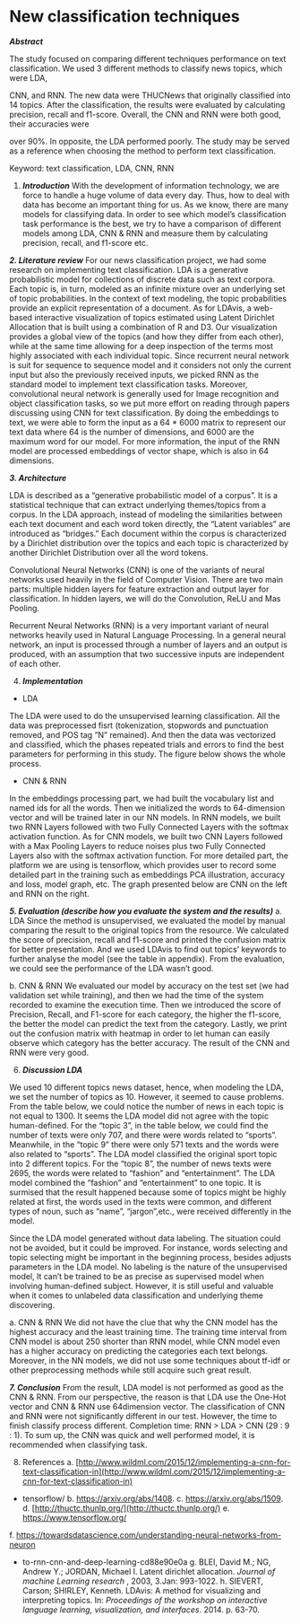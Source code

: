 # New classification techniques

**_Abstract_**

The study focused on comparing different techniques performance on text
classification. We used 3 different methods to classify news topics, which were LDA,

CNN, and RNN. The new data were THUCNews that originally classified into 14
topics. After the classification, the results were evaluated by calculating precision,
recall and f1-score. Overall, the CNN and RNN were both good, their accuracies were

over 90%. In opposite, the LDA performed poorly. The study may be served as a
reference when choosing the method to perform text classification.

Keyword: text classification, LDA, CNN, RNN

1. **_Introduction_**
With the development of information technology, we are force to handle a huge
volume of data every day. Thus, how to deal with data has become an important
thing for us. As we know, there are many models for classifying data. In order to see
which model’s classification task performance is the best, we try to have a
comparison of different models among LDA, CNN & RNN and measure them by
calculating precision, recall, and f1-score etc.

**_2. Literature review_**
    For our news classification project, we had some research on implementing text
classification. LDA is a generative probabilistic model for collections of discrete data
such as text corpora. Each topic is, in turn, modeled as an infinite mixture over an
underlying set of topic probabilities. In the context of text modeling, the topic
probabilities provide an explicit representation of a document. As for LDAvis, a
web-based interactive visualization of topics estimated using Latent Dirichlet
Allocation that is built using a combination of R and D3. Our visualization provides
a global view of the topics (and how they differ from each other), while at the same
time allowing for a deep inspection of the terms most highly associated with each
individual topic.
    Since recurrent neural network is suit for sequence to sequence model and it
considers not only the current input but also the previously received inputs, we
picked RNN as the standard model to implement text classification tasks. Moreover,
convolutional neural network is generally used for Image recognition and object
classification tasks, so we put more effort on reading through papers discussing
using CNN for text classification. By doing the embeddings to text, we were able to
form the input as a 64 * 6000 matrix to represent our text data where 64 is the
number of dimensions, and 6000 are the maximum word for our model. For more
information, the input of the RNN model are processed embeddings of vector shape,
which is also in 64 dimensions.

**_3. Architecture_**

LDA is described as a “generative probabilistic model of a corpus”. It is a
statistical technique that can extract underlying themes/topics from a corpus. In the
LDA approach, instead of modeling the similarities between each text document and
each word token directly, the “Latent variables” are introduced as “bridges.” Each
document within the corpus is characterized by a Dirichlet distribution over the
topics and each topic is characterized by another Dirichlet Distribution over all the
word tokens.

Convolutional Neural Networks (CNN) is one of the variants of neural networks
used heavily in the field of Computer Vision. There are two main parts: multiple
hidden layers for feature extraction and output layer for classification. In hidden
layers, we will do the Convolution, ReLU and Mas Pooling.


Recurrent Neural Networks (RNN) is a very important variant of neural
networks heavily used in Natural Language Processing. 
In a general neural network, an input is processed through a number of
layers and an output is produced, with an assumption that two successive inputs are
independent of each other.

4. **_Implementation_**

+ LDA

The LDA were used to do the unsupervised learning classification. All the data was
preprocessed fisrt (tokenization, stopwords and punctuation removed, and POS
tag ”N” remained). And then the data was vectorized and classified, which the
phases repeated trials and errors to find the best parameters for performing in this
study. The figure below shows the whole process.

+ CNN & RNN

In the embeddings processing part, we had built the vocabulary list and
named ids for all the words. Then we initialized the words to 64-dimension
vector and will be trained later in our NN models. In RNN models, we built
two RNN Layers followed with two Fully Connected Layers with the softmax
activation function. As for CNN models, we built two CNN Layers followed
with a Max Pooling Layers to reduce noises plus two Fully Connected Layers
also with the softmax activation function. For more detailed part, the platform
we are using is tensorflow, which provides user to record some detailed part
in the training such as embeddings PCA illustration, accuracy and loss, model
graph, etc. The graph presented below are CNN on the left and RNN on the
right.


**_5. Evaluation (describe how you evaluate the system and the results)_**
a. LDA
Since the method is unsupervised, we evaluated the model by manual
comparing the result to the original topics from the resource. We calculated
the score of precision, recall and f1-score and printed the confusion matrix for
better presentation. And we used LDAvis to find out topics’ keywords to
further analyse the model (see the table in appendix). From the evaluation, we
could see the performance of the LDA wasn’t good.


b. CNN & RNN
We evaluated our model by accuracy on the test set (we had validation set
while training), and then we had the time of the system recorded to examine
the execution time. Then we introduced the score of Precision, Recall, and
F1-score for each category, the higher the f1-score, the better the model can
predict the text from the category. Lastly, we print out the confusion matrix
with heatmap in order to let human can easily observe which category has the
better accuracy. The result of the CNN and RNN were very good.



6. **_Discussion LDA_**

We used 10 different topics news dataset, hence, when modeling the LDA, we set the
number of topics as 10. However, it seemed to cause problems. From the table below,
we could notice the number of news in each topic is not equal to 1300. It seems the
LDA model did not agree with the topic human-defined. For the “topic 3”, in the
table below, we could find the number of texts were only 707, and there were words
related to “sports”. Meanwhile, in the “topic 9” there were only 571 texts and the
words were also related to “sports”. The LDA model classified the original sport
topic into 2 different topics. For the “topic 8”, the number of news texts were 2695,
the words were related to “fashion” and “entertainment”. The LDA model combined
the “fashion” and “entertainment” to one topic. It is surmised that the result
happened because some of topics might be highly related at first, the words used in
the texts were common, and different types of noun, such as “name”, “jargon”,etc.,
were received differently in the model.

Since the LDA model generated without data labeling. The situation could not be
avoided, but it could be improved. For instance, words selecting and topic selecting
might be important in the beginning process, besides adjusts parameters in the LDA
model. No labeling is the nature of the unsupervised model, It can’t be trained to be
as precise as supervised model when involving human-defined subject. However, it
is still useful and valuable when it comes to unlabeled data classification and
underlying theme discovering.

a. CNN & RNN
We did not have the clue that why the CNN model has the highest accuracy
and the least training time. The training time interval from CNN model is
about 250 shorter than RNN model, while CNN model even has a higher
accuracy on predicting the categories each text belongs. Moreover, in the NN
models, we did not use some techniques about tf-idf or other preprocessing
methods while still acquire such great result.

**_7. Conclusion_**
    From the result, LDA model is not performed as good as the CNN & RNN.
From our perspective, the reason is that LDA use the One-Hot vector and CNN &
RNN use 64dimension vector. The classification of CNN and RNN were not
significantly different in our test. However, the time to finish classify process
different.
Completion time: RNN > LDA > CNN (29 : 9 : 1).
To sum up, the CNN was quick and well performed model, it is recommended
when classifying task.


8. References
a. [http://www.wildml.com/2015/12/implementing-a-cnn-for-text-classification-in](http://www.wildml.com/2015/12/implementing-a-cnn-for-text-classification-in)

- tensorflow/
b. https://arxiv.org/abs/1408.
c. https://arxiv.org/abs/1509.
d. [http://thuctc.thunlp.org/](http://thuctc.thunlp.org/)
e. https://www.tensorflow.org/


f. https://towardsdatascience.com/understanding-neural-networks-from-neuron

- to-rnn-cnn-and-deep-learning-cd88e90e0a
g. BLEI, David M.; NG, Andrew Y.; JORDAN, Michael I. Latent dirichlet
allocation. _Journal of machine Learning research_ , 2003, 3.Jan: 993-1022.
h. SIEVERT, Carson; SHIRLEY, Kenneth. LDAvis: A method for visualizing and
interpreting topics. In: _Proceedings of the workshop on interactive language learning,
visualization, and interfaces_. 2014. p. 63-70.


